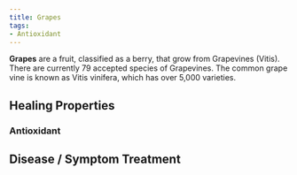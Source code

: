 ```yaml
---
title: Grapes
tags: 
- Antioxidant
---
```

**Grapes** are a fruit, classified as a berry, that grow from Grapevines (Vitis).  There are currently 79 accepted species of Grapevines.  The common grape vine is known as Vitis vinifera, which has over 5,000 varieties.

## Healing Properties

### Antioxidant

## Disease / Symptom Treatment

[^1]: **Title:** []()<br>
**Publication:** []()<br>
**Date:** <br>
**Study Type:** Animal Study, Commentary, Human Study: In Vitro - In Vivo - In Silico, Human: Case Report, Meta Analysis, Review<br>
**Author(s):** <br>
**Institutions:** <br>
**IPFS:** [ipfs.io](https://ipfs.io/ipfs/), [cloudflare](https://cloudflare-ipfs.com/ipfs/)

[^2]: **Title:** []()<br>
**Publication:** []()<br>
**Date:** <br>
**Study Type:** Animal Study, Commentary, Human Study: In Vitro - In Vivo - In Silico, Human: Case Report, Meta Analysis, Review<br>
**Author(s):** <br>
**Institutions:** <br>
**IPFS:** [ipfs.io](https://ipfs.io/ipfs/), [cloudflare](https://cloudflare-ipfs.com/ipfs/)
